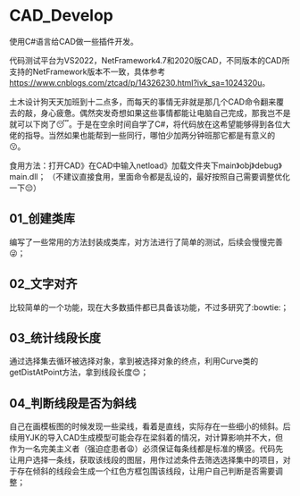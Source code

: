 # CAD_Develop
 使用C#语言给CAD做一些插件开发。

代码测试平台为VS2022，NetFramework4.7和2020版CAD，不同版本的CAD所支持的NetFramework版本不一致，具体参考<https://www.cnblogs.com/ztcad/p/14326230.html?ivk_sa=1024320u>。

土木设计狗天天加班到十二点多，而每天的事情无非就是那几个CAD命令翻来覆去的敲，身心疲惫。偶然突发奇想如果这些事情都能让电脑自己完成，那我岂不是就可以下岗了:sleeping:。于是在空余时间自学了C#，将代码放在这希望能够得到各位大佬的指导。当然如果也能帮到一些同行，哪怕少加两分钟班那它都是有意义的:kissing:。

食用方法：打开CAD》在CAD中输入netload》加载文件夹下main》obj》debug》main.dll；
（不建议直接食用，里面命令都是乱设的，最好按照自己需要调整优化一下:pensive:）

## 01_创建类库
编写了一些常用的方法封装成类库，对方法进行了简单的测试，后续会慢慢完善:stuck_out_tongue_winking_eye:；

## 02_文字对齐
比较简单的一个功能，现在大多数插件都已具备该功能，不过多研究了:bowtie:；

## 03_统计线段长度
通过选择集去循环被选择对象，拿到被选择对象的终点，利用Curve类的getDistAtPoint方法，拿到线段长度:blush:；

## 04_判断线段是否为斜线
自己在画模板图的时候发现一些梁线，看着是直线，实际存在一些细小的倾斜。后续用YJK的导入CAD生成模型可能会存在梁斜着的情况，对计算影响并不大，但作为一名完美主义者（强迫症患者:weary:）必须保证每条线都是标准的横竖。代码先让用户选择一条线，获取该线段的图层，用作过滤条件去筛选选择集中的项目，对于存在倾斜的线段会生成一个红色方框包围该线段，让用户自己判断是否需要调整；
